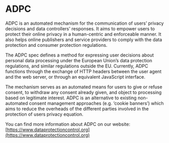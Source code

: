 # ADPC
ADPC is an automated mechanism for the communication of users’ privacy decisions and data controllers' responses. It aims to empower users to protect their online privacy in a human-centric and enforceable manner. It also helps online publishers and service providers to comply with the data protection and consumer protection regulations.

The ADPC spec defines a method for expressing user decisions about personal data processing under the European Union’s data protection regulations, and similar regulations outside the EU. Currently, ADPC functions through the exchange of HTTP headers between the user agent and the web server, or through an equivalent JavaScript interface.

The mechanism serves as an automated means for users to give or refuse consent, to withdraw any consent already given, and object to processing based on legitimate interest. ADPC is an alternative to existing non-automated consent management approaches (e.g. ‘cookie banners’) which aims to reduce the overheads of the different parties involved in the protection of users privacy equation.

You can find more information about ADPC on our website: [https://www.dataprotectioncontrol.org](https://www.dataprotectioncontrol.org)
